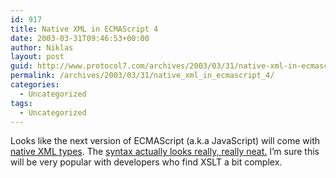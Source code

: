 ```yaml
---
id: 917
title: Native XML in ECMAScript 4
date: 2003-03-31T09:46:53+00:00
author: Niklas
layout: post
guid: http://www.protocol7.com/archives/2003/03/31/native-xml-in-ecmascript-4/
permalink: /archives/2003/03/31/native_xml_in_ecmascript_4/
categories:
  - Uncategorized
tags:
  - Uncategorized
---
```

<div class='microid-63d5ce3368e74a7483923a9c5ca9e59dd3e45fdc'>
  <p>
    Looks like the next version of ECMAScript (a.k.a JavaScript) will come with <a href="http://www1.internetwire.com/iwire/release_html_b1?release_id=52349">native XML types</a>. The <a href="http://dev2dev.bea.com/articles/JSchneider_XML.jsp">syntax actually looks really, really neat.</a> I&#8217;m sure this will be very popular with developers who find XSLT a bit complex.
  </p>
</div>